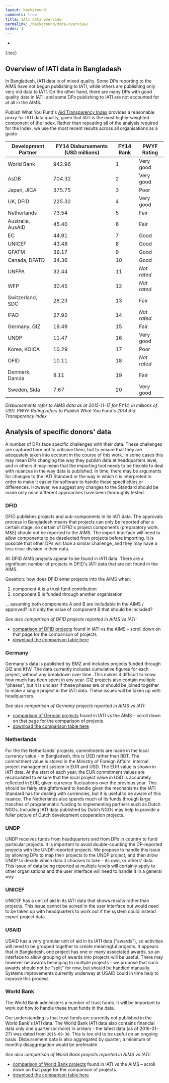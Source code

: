 ```yaml
---
layout: background
comments: true
title: IATI data overview
permalink: /background/data-overview/
order: 1
---
```


* 
{:toc}

## Overview of IATI data in Bangladesh

In Bangladesh, IATI data is of mixed quality. Some DPs reporting to the AIMS have not begun publishing to IATI, while others are publishing only very old data to IATI. On the other hand, there are many DPs with good quality data in IATI, and some DPs publishing to IATI are not accounted for at all in the AIMS.

Publish What You Fund's [Aid Transparency Index](http://ati.publishwhatyoufund.org) provides a reasonable proxy for IATI data quality, given that IATI is the most highly-weighted component of the Index. Rather than repeating all of the analysis required for the Index, we use the most recent results across all organisations as a guide.

Development Partner | FY14 Disbursements (USD millions) | FY14 Rank | PWYF Rating
-- | -- | -- | --
World Bank |  942.96  | 1 | Very good
AsDB |  704.32  | 2 | Very good
Japan, JICA |  375.75  | 3 | Poor
UK, DFID |  225.32  | 4 | Very good
Netherlands |  73.54  | 5 | Fair
Australia, AusAID |  45.40  | 6 | Fair
EC |  44.91  | 7 | Good
UNICEF |  43.48  | 8 | Good
GFATM |  39.17  | 9 | Good
Canada, DFATD |  34.36  | 10 | Good
UNFPA |  32.44  | 11 | *Not rated*
WFP |  30.45  | 12 | *Not rated*
Switzerland, SDC |  28.23  | 13 | Fair
IFAD |  27.92  | 14 | *Not rated*
Germany, GIZ |  19.49  | 15 | Fair
UNDP |  11.47  | 16 | Very good
Korea, KOICA |  10.29  | 17 | Poor
OFID |  10.11  | 18 | *Not rated*
Denmark, Danida |  8.11  | 19 | Fair
Sweden, Sida |  7.67  | 20 | Very good

*Disbursements refer to AIMS data as at 2015-11-17 for FY14, in millions of USD. PWYF Rating refers to Publish What You Fund's 2014 Aid Transparency Index*

## Analysis of specific donors' data
A number of DPs face specific challenges with their data. These challenges are captured here not to criticise them, but to ensure that they are adequately taken into account in the course of this work. In some cases this may mean DPs changing the way they publish data at headquarters level, and in others it may mean that the importing tool needs to be flexible to deal with nuances in the way data is published. In time, there may be arguments for changes to the IATI Standard or the way in which it is interpreted in order to make it easier for software to handle these specificities or differences. However, we suggest any changes to the Standard should be made only once different approaches have been thoroughly tested.

### DFID
DFID publishes projects and sub-components in its IATI data. The approvals process in Bangladesh means that projects can only be reported after a certain stage, so certain of DFID's project components (preparatory work, M&E) should not be reported to the AIMS. The import interface will need to allow components to be deselected from projects before importing. It is possible that other DPs will face a similar challenge, and they may have a less clear division in their data.

All DFID AIMS projects appear to be found in IATI data. There are a significant number of projects in DFID's IATI data that are not found in the AIMS.

Question: how does DFID enter projects into the AIMS when:

1. component A is a trust fund contribution
2. component B is funded through another organisation

&#8230; assuming both components A and B are includable in the AIMS / approved? Is it only the value of component B that should be included?

*See also comparison of DFID projects reported in AIMS vs IATI:*

* [comparison of DFID projects](https://github.com/BD-IATI/donor-data/blob/master/dfid/dfid.ipynb) found in IATI vs the AIMS &ndash; scroll down on that page for the comparison of projects
* [download the comparison table here](https://raw.githubusercontent.com/BD-IATI/donor-data/master/dfid/iati_projects_and_aims.xlsx)

### Germany
Germany's data is published by BMZ and includes projects funded through GIZ and KfW. The data currently includes cumulative figures for each project, without any breakdown over time. This makes it difficult to know how much has been spent in any year. GIZ projects also contain multiple "phases", but it is unclear if these phases are or should be joined together to make a single project in the IATI data. These issues will be taken up with headquarters.

*See also comparison of Germany projects reported in AIMS vs IATI:*

* [comparison of German projects](https://github.com/BD-IATI/donor-data/blob/master/germany/germany.ipynb) found in IATI vs the AIMS &ndash; scroll down on that page for the comparison of projects
* [download the comparison table here](https://raw.githubusercontent.com/BD-IATI/donor-data/master/germany/iati_projects_and_aims.csv)

### Netherlands
For the the Netherlands' projects, commitments are made in the local currency value - in Bangladesh, this is USD rather than BDT. The commitment value is stored in the Ministry of Foreign Affairs' internal project management system in EUR and USD. The EUR value is shown in IATI data. At the start of each year, the EUR commitment values are recalculated to ensure that the local project value in USD is accurately reflected in EUR, given currency fluctuations over the previous year. This should be fairly straightforward to handle given the mechanisms the IATI Standard has for dealing with currencies, but it is useful to be aware of this nuance. The Netherlands also spends much of its funds through large tranches of programmatic funding to implementing partners such as Dutch NGOs. Including IATI data published by Dutch NGOs may help to provide a fuller picture of Dutch development cooperation projects.

### UNDP
UNDP receives funds from headquarters and from DPs in country to fund particular projects. It is important to avoid double-counting the DP-reported projects with the UNDP-reported projects. We propose to handle this issue by allowing DPs to map their projects to the UNDP project, and then allow UNDP to decide which data it chooses to take - its own, or others' data. This issue of data being reported at multiple levels will certainly apply to other organisations and the user interface will need to handle it in a general way.

### UNICEF
UNICEF has a unit of aid in its IATI data that shows results rather than projects. This issue cannot be solved in the user interface but would need to be taken up with headquarters to work out if the system could instead export project data.

### USAID
USAID has a very granular unit of aid in its IATI data ("awards"), so activities will need to be grouped together to create meaningful projects. It appears that in Bangladesh, one project has one or many associated awards, so an interface to allow grouping of awards into projects will be useful. There may however be awards belonging to multiple projects - we propose that such awards should not be "split" for now, but should be handled manually. Systems improvements currently underway at USAID could in time help to improve this process

### World Bank
The World Bank administers a number of trust funds. It will be important to work out how to handle these trust funds in the data. 

Our understanding is that trust funds are currently not published in the World Bank's IATI data. The World Bank IATI data also contains financial data only one quarter (or more) in arrears - the latest data (as of 2016-01-27) was dated from `2015-09-30`. This is too old to be useful on an ongoing basis. Disbursement data is also aggregated by quarter; a minimum of monthly disaggregation would be preferable.

*See also comparison of World Bank projects reported in AIMS vs IATI:*

* [comparison of World Bank projects](https://github.com/BD-IATI/donor-data/blob/master/worldbank/worldbank.ipynb) found in IATI vs the AIMS &ndash; scroll down on that page for the comparison of projects
* [download the comparison table here](https://raw.githubusercontent.com/BD-IATI/donor-data/master/worldbank/iati_projects_and_aims.csv)
